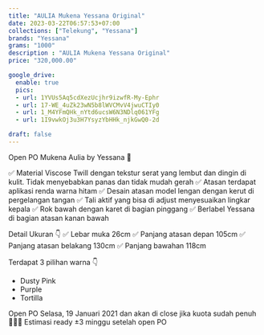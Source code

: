 ```yaml
---
title: "AULIA Mukena Yessana Original"
date: 2023-03-22T06:57:53+07:00
collections: ["Telekung", "Yessana"]
brands: "Yessana"
grams: "1000"
description : "AULIA Mukena Yessana Original"
price: "320,000.00"

google_drive:
  enable: true
  pics:
  - url: 1YVUs5Aq5cdXezUcjhr9izwfR-My-Ephr
  - url: 17-WE_4uZk23wN5b8lWVCMvV4jwuCTIy0
  - url: 1_M4YFmQHk_nYtd6ucsW6N3NDlq061YFg
  - url: 1I9vwkOj3u3H7YsyzYbHHk_njkGwQ0-2d

draft: false
---
```


Open PO Mukena Aulia by Yessana 🤗

✅ Material Viscose Twill dengan tekstur serat yang lembut dan dingin di kulit. Tidak menyebabkan panas dan tidak mudah gerah
✅ Atasan terdapat aplikasi renda warna hitam
✅ Desain atasan model lengan dengan kerut di pergelangan tangan
✅ Tali aktif yang bisa di adjust menyesuaikan lingkar kepala
✅ Rok bawah dengan karet di bagian pinggang
✅ Berlabel Yessana di bagian atasan kanan bawah

Detail Ukuran 👇
✅ Lebar muka 26cm
✅ Panjang atasan depan 105cm
✅ Panjang atasan belakang 130cm
✅ Panjang bawahan 118cm

Terdapat 3 pilihan warna 👇
- Dusty Pink
- Purple
- Tortilla

Open PO Selasa, 19 Januari 2021 dan akan di close jika kuota sudah penuh 🙏🙏🙏
Estimasi ready ±3 minggu setelah open PO
